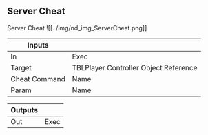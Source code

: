 ## Server Cheat
Server Cheat
![[../img/nd_img_ServerCheat.png]]

|Inputs||
|--|--|
| In | Exec |
| Target | TBLPlayer Controller Object Reference |
| Cheat Command | Name |
| Param | Name |

|Outputs||
|--|--|
| Out | Exec |
